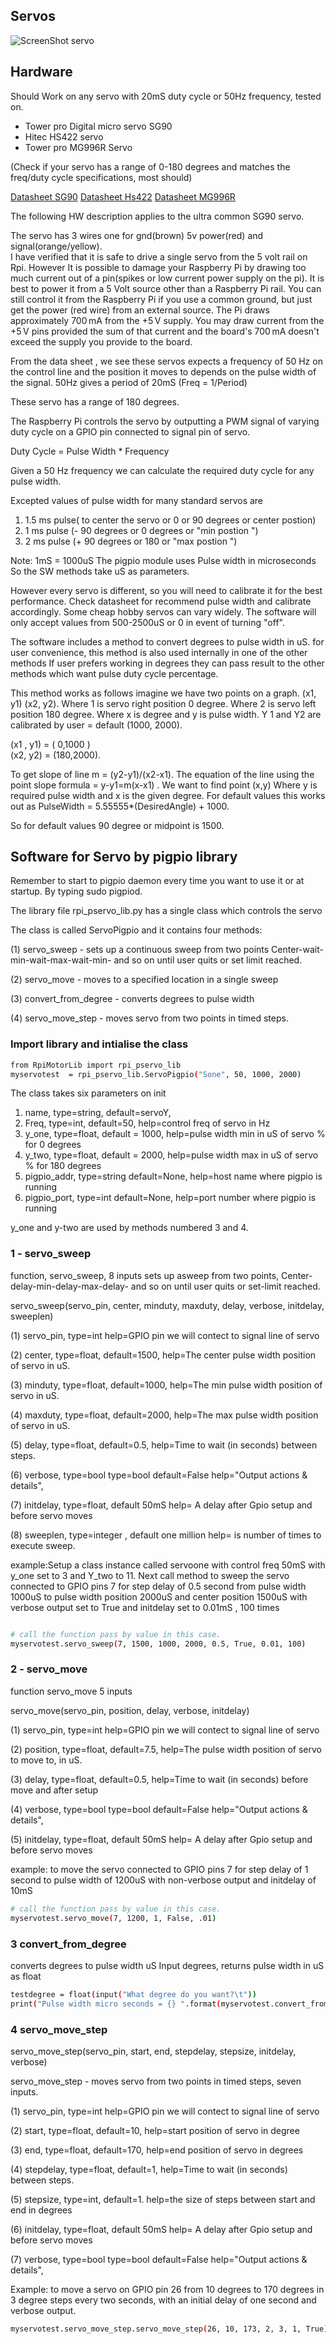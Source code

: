 Servos
----------------------------------

![ScreenShot servo](https://github.com/gavinlyonsrepo/RpiMotorLib/blob/master/images/sg90.jpg)

Hardware
------------------------------------

Should Work on any servo with 20mS duty cycle or 50Hz frequency, tested on.

* Tower pro Digital micro servo SG90 
* Hitec HS422 servo
* Tower pro MG996R Servo

(Check if your servo has a range of 0-180 degrees and 
matches the freq/duty cycle specifications, most should)

[Datasheet SG90](http://www.micropik.com/PDF/SG90Servo.pdf)
[Datasheet Hs422](https://cdn.sparkfun.com/datasheets/Robotics/hs422-31422S.pdf)
[Datasheet MG996R](http://www.datasheetcafe.com/mg996r-datasheet-digital-servo/)

The following HW description applies to the ultra common SG90 servo.

The servo has 3 wires one for gnd(brown) 5v power(red) and signal(orange/yellow).  
I have verified that it is safe to drive a single servo from the 5 volt rail on Rpi.
However It is possible to damage your Raspberry Pi by drawing 
too much current out of a pin(spikes or low current power supply on the pi). 
It is best to power it from a 5 Volt source other than a Raspberry Pi rail. 
You can still control it from the Raspberry Pi if you use a common ground, 
but just get the power (red wire) from an external source. 
The Pi draws approximately 700 mA from the +5 V supply. You may draw current from the +5 V pins provided 
the sum of that current and the board's 700 mA doesn't exceed the supply you provide to the board. 

From the data sheet , we see these servos expects a frequency of 50 Hz 
on the control line and the position it moves to depends on the pulse width of the signal.
50Hz gives a period of 20mS (Freq = 1/Period)

These servo has a range of 180 degrees.

The Raspberry Pi controls the servo by outputting a PWM signal of varying 
duty cycle on a GPIO pin connected to signal pin of servo.

Duty Cycle = Pulse Width * Frequency

Given a 50 Hz frequency we can calculate the required duty cycle for any pulse width.

Excepted values of pulse width  for many standard servos are
1. 1.5 ms pulse( to center the servo or 0 or 90 degrees or center postion)
2. 1 ms pulse (- 90 degrees or 0 degrees or "min postion ") 
3. 2 ms pulse (+ 90 degrees or 180 or "max postion ")

Note: 1mS = 1000uS The pigpio module uses Pulse width in microseconds
So the  SW methods take uS as parameters.

However every servo is different, so you will need to calibrate it for the best performance.
Check datasheet for recommend pulse width and calibrate accordingly.
Some cheap hobby servos can vary widely.
The software will only accept values from 500-2500uS or 0 in event of turning "off".

The software includes a method to convert degrees to pulse width in uS.
for user convenience, this method is also used internally in one of the other methods
If user prefers working in degrees they can pass result to the other methods
which want pulse duty cycle percentage.

This method works as follows imagine we have two points on a graph. 
(x1, y1) (x2, y2). 
Where 1 is servo right position 0 degree. 
Where 2 is servo left position  180 degree. 
Where x is degree and y is pulse width. 
Y 1 and Y2 are calibrated by user = default (1000, 2000). 

(x1 , y1) = ( 0,1000 )  
(x2, y2) =  (180,2000).

To get slope of line m = (y2-y1)/(x2-x1).
The equation of the line using the point slope formula = y-y1=m(x-x1) .
We want to find point (x,y)
Where y is required pulse width and x is the given degree.
For default values this works out as PulseWidth = 5.55555*(DesiredAngle) + 1000.

So for default values 90 degree or midpoint is 1500. 

 
Software for Servo by pigpio library
--------------------------------------------

Remember to start to pigpio daemon every time you want to use it or at
startup. By typing sudo pigpiod.

The library file rpi_pservo_lib.py has a single class 
which controls the servo 

The class is called ServoPigpio and it contains four methods:

(1) servo_sweep - sets up a continuous sweep from two points
Center-wait-min-wait-max-wait-min- and so on until user quits or set limit reached.

(2) servo_move - moves to a specified location in a single sweep

(3) convert_from_degree - converts degrees to pulse width 

(4) servo_move_step - moves servo from two points in timed steps.


### Import library and intialise the class 

```sh
from RpiMotorLib import rpi_pservo_lib
myservotest  = rpi_pservo_lib.ServoPigpio("Sone", 50, 1000, 2000)
```

The class takes six parameters on init
1. name, type=string, default=servoY,  
2. Freq, type=int, default=50, help=control freq of servo in Hz
3. y_one, type=float, default = 1000, help=pulse width min in uS of servo % for 0 degrees
4. y_two, type=float, default = 2000, help=pulse width max in uS of servo % for 180 degrees
5. pigpio_addr, type=string default=None, help=host name where pigpio is running
6. pigpio_port, type=int default=None, help=port number where pigpio is running

y_one and y-two are used by methods numbered 3 and 4. 

### 1 - servo_sweep

function, servo_sweep, 8 inputs
sets up asweep from two points, 
Center-delay-min-delay-max-delay- and so on until user quits or set-limit reached.

 servo_sweep(servo_pin, center, minduty, maxduty, delay, verbose, initdelay, sweeplen)

 (1) servo_pin, type=int help=GPIO pin
 we will contect to signal line of servo
 
 (2) center, type=float, default=1500,
 help=The center pulse width position of servo in uS.
 
 (3) minduty, type=float, default=1000,
 help=The min pulse width position of servo in uS.
 
 (4) maxduty, type=float, default=2000,
 help=The max pulse width position of servo in uS.
 
 (5) delay, type=float, default=0.5,
 help=Time to wait (in seconds) between steps.
 
 (6) verbose, type=bool  type=bool default=False
  help="Output actions & details",

 (7) initdelay, type=float, default 50mS
    help= A delay after Gpio setup and before servo moves
    
 (8)  sweeplen, type=integer , default one million
     help=  is number of times to execute sweep.
 
 example:Setup a class instance called servoone with control freq 50mS
 with y_one set to 3 and Y_two to 11. Next call method
 to sweep the servo connected to GPIO pins 7
 for step delay of 0.5 second from pulse width
 1000uS to pulse width position 2000uS and center position 1500uS
 with verbose output set to True and initdelay set to 0.01mS , 100 times
 
```sh

# call the function pass by value in this case.
myservotest.servo_sweep(7, 1500, 1000, 2000, 0.5, True, 0.01, 100)

```

### 2 - servo_move


function servo_move 5 inputs

 servo_move(servo_pin, position, delay, verbose, initdelay)

 (1) servo_pin, type=int help=GPIO pin
 we will contect to signal line of servo
 
 (2) position, type=float, default=7.5,
 help=The  pulse width position of servo to move to, in uS.
 
 (3) delay, type=float, default=0.5,
 help=Time to wait (in seconds) before move and after setup
 
 (4) verbose, type=bool  type=bool default=False
  help="Output actions & details",

 (5) initdelay, type=float, default 50mS
    help= A delay after Gpio setup and before servo moves

 example: to move the servo connected to GPIO pins 7
 for step delay of 1 second to pulse width of 1200uS
 with non-verbose output and initdelay of 10mS
 
```sh
# call the function pass by value in this case.
myservotest.servo_move(7, 1200, 1, False, .01)
```

### 3 convert_from_degree

converts degrees to pulse width uS
Input degrees,
returns pulse width in uS as float

```sh
testdegree = float(input("What degree do you want?\t"))
print("Pulse width micro seconds = {} ".format(myservotest.convert_from_degree(testdegree)))
```

### 4 servo_move_step 

servo_move_step(servo_pin, start, end, stepdelay, stepsize, initdelay, verbose)

servo_move_step - moves servo from two points in timed steps,
seven inputs. 


(1) servo_pin, type=int help=GPIO pin
we will contect to signal line of servo

(2) start, type=float, default=10,
help=start position of servo in degree

(3) end, type=float, default=170,
help=end position of servo in degrees 

(4) stepdelay, type=float, default=1,
help=Time to wait (in seconds) between steps.

(5) stepsize, type=int, default=1.
help=the size of steps between start and end in degrees

(6) initdelay, type=float, default 50mS
help= A delay after Gpio setup and before servo moves

(7) verbose, type=bool  type=bool default=False
 help="Output actions & details",
         
Example: to move a servo on GPIO pin 26 from 10 degrees to 170 
degrees in 3 degree steps every two seconds, with an initial delay 
of one second and verbose output.   

```sh
myservotest.servo_move_step.servo_move_step(26, 10, 173, 2, 3, 1, True)

```        

